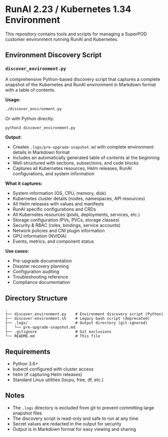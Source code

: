 # RunAI 2.23 / Kubernetes 1.34 Environment

This repository contains tools and scripts for managing a SuperPOD customer environment running RunAI and Kubernetes.

## Environment Discovery Script

### `discover_environment.py`

A comprehensive Python-based discovery script that captures a complete snapshot of the Kubernetes and RunAI environment in Markdown format with a table of contents.

**Usage:**
```bash
./discover_environment.py
```

Or with Python directly:
```bash
python3 discover_environment.py
```

**Output:**
- Creates `.logs/pre-upgrade-snapshot.md` with complete environment details in Markdown format
- Includes an automatically generated table of contents at the beginning
- Well-structured with sections, subsections, and code blocks
- Captures all Kubernetes resources, Helm releases, RunAI configurations, and system information

**What it captures:**
- System information (OS, CPU, memory, disk)
- Kubernetes cluster details (nodes, namespaces, API resources)
- All Helm releases with values and manifests
- RunAI specific configurations and CRDs
- All Kubernetes resources (pods, deployments, services, etc.)
- Storage configuration (PVs, PVCs, storage classes)
- Security & RBAC (roles, bindings, service accounts)
- Network policies and CNI plugin information
- GPU information (NVIDIA)
- Events, metrics, and component status

**Use cases:**
- Pre-upgrade documentation
- Disaster recovery planning
- Configuration auditing
- Troubleshooting reference
- Compliance documentation

## Directory Structure

```
.
├── discover_environment.py    # Environment discovery script (Python)
├── discover-environment.sh    # Legacy bash script (deprecated)
├── .logs/                     # Output directory (git-ignored)
│   └── pre-upgrade-snapshot.md
├── .gitignore                 # Git exclusions
└── README.md                  # This file
```

## Requirements

- Python 3.6+
- kubectl configured with cluster access
- helm (if capturing Helm releases)
- Standard Linux utilities (lscpu, free, df, etc.)

## Notes

- The `.logs` directory is excluded from git to prevent committing large snapshot files
- The discovery script is read-only and safe to run at any time
- Secret values are redacted in the output for security
- Output is in Markdown format for easy viewing and sharing
